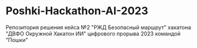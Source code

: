 # Poshki-Hackathon-AI-2023
Репозитория решения кейса №2 "РЖД Безопасный маршрут" хакатона "ДВФО Окружной Хакатон ИИ" цифрового прорыва 2023 командой "Пошки"
